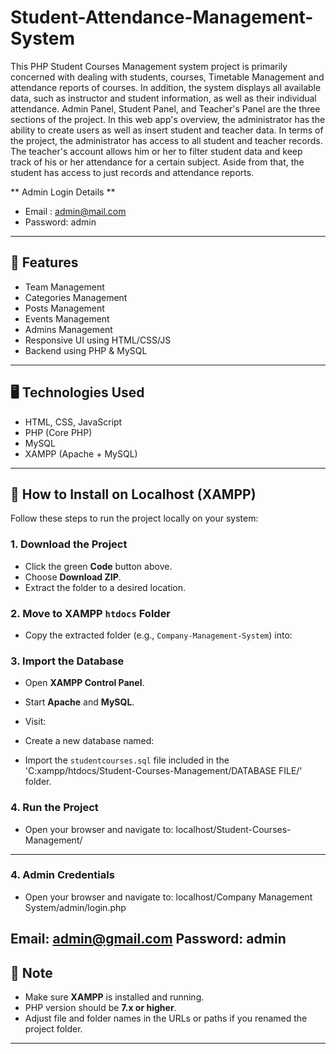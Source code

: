 # Student-Attendance-Management-System
This PHP Student Courses Management system project is primarily concerned with dealing with students, courses, Timetable Management and attendance reports of courses. In addition, the system displays all available data, such as instructor and student information, as well as their individual attendance. Admin Panel, Student Panel, and Teacher's Panel are the three sections of the project. In this web app's overview, the administrator has the ability to create users as well as insert student and teacher data. In terms of the project, the administrator has access to all student and teacher records. The teacher's account allows him or her to filter student data and keep track of his or her attendance for a certain subject. Aside from that, the student has access to just records and attendance reports.

** Admin Login Details **
* Email   : admin@mail.com
* Password: admin


---

## 🔧 Features

- Team Management  
- Categories Management  
- Posts Management  
- Events Management  
- Admins Management  
- Responsive UI using HTML/CSS/JS  
- Backend using PHP & MySQL  

---

## 🖥️ Technologies Used

- HTML, CSS, JavaScript  
- PHP (Core PHP)  
- MySQL  
- XAMPP (Apache + MySQL)

---

## 🚀 How to Install on Localhost (XAMPP)

Follow these steps to run the project locally on your system:

### 1. Download the Project

- Click the green **Code** button above.
- Choose **Download ZIP**.
- Extract the folder to a desired location.

### 2. Move to XAMPP `htdocs` Folder

- Copy the extracted folder (e.g., `Company-Management-System`) into:


### 3. Import the Database

- Open **XAMPP Control Panel**.
- Start **Apache** and **MySQL**.
- Visit:

- Create a new database named:

- Import the `studentcourses.sql` file included in the 'C:xampp/htdocs/Student-Courses-Management/DATABASE FILE/' folder.

### 4. Run the Project

- Open your browser and navigate to: localhost/Student-Courses-Management/


---


### 4. Admin Credentials

- Open your browser and navigate to: localhost/Company Management System/admin/login.php

Email: admin@gmail.com
Password: admin
---


## 📌 Note

- Make sure **XAMPP** is installed and running.
- PHP version should be **7.x or higher**.
- Adjust file and folder names in the URLs or paths if you renamed the project folder.

---

